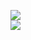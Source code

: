 [![](https://img.shields.io/badge/Made%20With-Github%20Spray-lightgrey.svg?style=for-the-badge&logo=github)](https://github.com/Annihil/github-spray#14318)  
[![](https://i.imgur.com/2DrTn0Z.gif)](https://github.com/Annihil/github-spray)